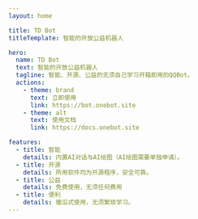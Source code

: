 ```yaml
---
layout: home

title: TD Bot
titleTemplate: 智能的开放公益机器人

hero:
  name: TD Bot
  text: 智能的开放公益机器人
  tagline: 智能、开源、公益的无须自己学习开箱即用的QQBot。
  actions:
    - theme: brand
      text: 立即使用
      link: https://bot.onebot.site
    - theme: alt
      text: 使用文档
      link: https://docs.onebot.site

features:
  - title: 智能
    details: 内置AI对话与AI绘图（AI绘图需要单独申请）。
  - title: 开源
    details: 所用软件均为开源程序，安全可靠。
  - title: 公益
    details: 免费使用，无须任何费用
  - title: 便利
    details: 傻瓜式使用，无须繁琐学习。
---
```

